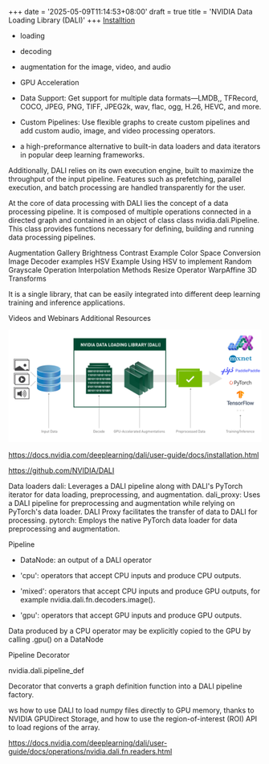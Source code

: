 +++
date = '2025-05-09T11:14:53+08:00'
draft = true
title = 'NVIDIA Data Loading Library (DALI)'
+++
[Installtion](https://docs.nvidia.com/deeplearning/dali/user-guide/docs/installation.html)




- loading
- decoding
- augmentation for the image, video, and audio

- GPU Acceleration
- Data Support: Get support for multiple data formats—LMDB,, TFRecord, COCO, JPEG, PNG, TIFF, JPEG2k, wav, flac, ogg, H.26, HEVC, and more.
- Custom Pipelines: Use flexible graphs to create custom pipelines and add custom audio, image, and video processing operators.
- a high-preformance alternative to built-in data loaders and data iterators in popular deep learning frameworks.

Additionally, DALI relies on its own execution engine, built to maximize the throughput of the input pipeline. Features such as prefetching, parallel execution, and batch processing are handled transparently for the user.

At the core of data processing with DALI lies the concept of a data processing pipeline. It is composed of multiple operations connected in a directed graph and contained in an object of class class nvidia.dali.Pipeline. This class provides functions necessary for defining, building and running data processing pipelines.

Augmentation Gallery
Brightness Contrast Example
Color Space Conversion
Image Decoder examples
HSV Example
Using HSV to implement Random Grayscale Operation
Interpolation Methods
Resize Operator
WarpAffine
3D Transforms


It is a single library, that can be easily integrated into different deep learning training and inference applications.

Videos and Webinars
Additional Resources


 ![dali-key-visual-960x428](./dali-key-visual-960x428.svg)

 https://docs.nvidia.com/deeplearning/dali/user-guide/docs/installation.html

 https://github.com/NVIDIA/DALI




Data loaders
dali: Leverages a DALI pipeline along with DALI's PyTorch iterator for data loading, preprocessing, and augmentation.
dali_proxy: Uses a DALI pipeline for preprocessing and augmentation while relying on PyTorch's data loader. DALI Proxy facilitates the transfer of data to DALI for processing.
pytorch: Employs the native PyTorch data loader for data preprocessing and augmentation.


Pipeline



- DataNode: an output of a DALI operator

- 'cpu': operators that accept CPU inputs and produce CPU outputs.
- 'mixed': operators that accept CPU inputs and produce GPU outputs, for example nvidia.dali.fn.decoders.image().
- 'gpu': operators that accept GPU inputs and produce GPU outputs.

Data produced by a CPU operator may be explicitly copied to the GPU by calling .gpu() on a DataNode


Pipeline Decorator

nvidia.dali.pipeline_def

Decorator that converts a graph definition function into a DALI pipeline factory.

ws how to use DALI to load numpy files directly to GPU memory, thanks to NVIDIA GPUDirect Storage, and how to use the region-of-interest (ROI) API to load regions of the array.

https://docs.nvidia.com/deeplearning/dali/user-guide/docs/operations/nvidia.dali.fn.readers.html